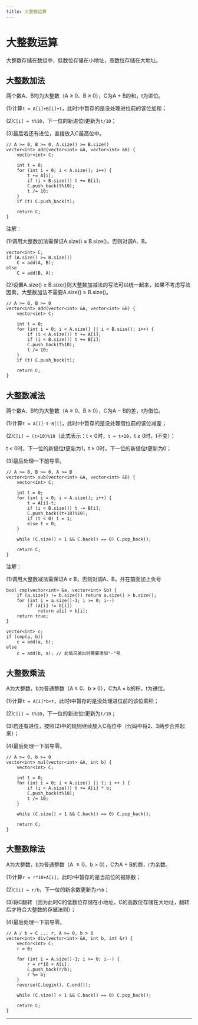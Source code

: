 ```yaml
---
title: 大整数运算
---
```


# 大整数运算

<script type="text/javascript" src="/include/head.js"></script>

大整数存储在数组中，低数位存储在小地址，高数位存储在大地址。

## 大整数加法

两个数A、B均为大整数（A $\geqslant$ 0、B $\geqslant$ 0），C为A $+$ B的和，t为进位。

(1)计算`t = A[i]+B[i]+t`，此时t中暂存的是没处理进位前的该位加和；

(2)`C[i] = t%10`，下一位的新进位t更新为`t/10`；

(3)最后若还有进位，直接放入C最高位中。

```
// A >= 0, B >= 0, A.size() >= B.size()
vector<int> add(vector<int> &A, vector<int> &B) {
    vector<int> C;

    int t = 0;
    for (int i = 0; i < A.size(); i++) {
        t += A[i];
        if (i < B.size()) t += B[i];
        C.push_back(t%10);
        t /= 10;
    }
    if (t) C.push_back(t);

    return C;
}
```

注解：

(1)调用大整数加法需保证A.size() $\geqslant$ B.size()，否则对调A、B。

```
vector<int> C;
if (A.size() >= B.size())
    C = add(A, B);
else
    C = add(B, A);
```

(2)设置A.size() $\geqslant$ B.size()则大整数加减法的写法可以统一起来，如果不考虑写法因素，大整数加法不需要A.size() $\geqslant$ B.size()。

```
// A >= 0, B >= 0
vector<int> add(vector<int> &A, vector<int> &B) {
    vector<int> C;

    int t = 0;
    for (int i = 0; i < A.size() || i < B.size(); i++) {
        if (i < A.size()) t += A[i];
        if (i < B.size()) t += B[i];
        C.push_back(t%10);
        t /= 10;
    }
    if (t) C.push_back(t);

    return C;
}
```

## 大整数减法

两个数A、B均为大整数（A $\geqslant$ 0、B $\geqslant$ 0），C为A $-$ B的差，t为借位。

(1)计算`t = A[i]-t-B[i]`，此时t中暂存的是没处理借位前的该位减差；

(2)`C[i] = (t+10)%10`（此式表示：t $<$ 0时，`t = t+10`，t $\geqslant$ 0时，t不变）；

t $<$ 0时，下一位的新借位t更新为1，t $\geqslant$ 0时，下一位的新借位t更新为0；

(3)最后处理一下前导零。

```
// A >= 0, B >= 0, A >= B
vector<int> sub(vector<int> &A, vector<int> &B) {
    vector<int> C;

    int t = 0;
    for (int i = 0; i < A.size(); i++) {
        t = A[i]-t;
        if (i < B.size()) t -= B[i];
        C.push_back((t+10)%10);
        if (t < 0) t = 1;
        else t = 0;
    }

    while (C.size() > 1 && C.back() == 0) C.pop_back();
    
    return C;
}
```

注解：

(1)调用大整数减法需保证A $\geqslant$ B，否则对调A、B，并在前面加上负号

```
bool cmp(vector<int> &a, vector<int> &b) {
    if (a.size() != b.size()) return a.size() > b.size();
    for (int i = a.size()-1; i >= 0; i--)
        if (a[i] != b[i])
            return a[i] > b[i];
    return true;
}

vector<int> c;
if (cmp(a, b))
    c = add(a, b);
else
    c = add(b, a); // 此情况输出时需要添加"-"号
```

## 大整数乘法

A为大整数，b为普通整数（A $\geqslant$ 0、b $\geqslant$ 0），C为A $\times$ b的积，t为进位。

(1)计算`t = A[i]*b+t`，此时t中暂存的是没处理进位前的该位乘积；

(2)`C[i] = t%10`，下一位的新进位t更新为`t/10`；

(3)若还有进位，按照(2)中的规则继续放入C高位中（代码中将2、3两步合并起来）；

(4)最后处理一下前导零。

```
// A >= 0, b >= 0
vector<int> mul(vector<int> &A, int b) {
    vector<int> C;

    int t = 0;
    for (int i = 0; i < A.size() || t; i ++ ) {
        if (i < A.size()) t += A[i] * b;
        C.push_back(t%10);
        t /= 10;
    }

    while (C.size() > 1 && C.back() == 0) C.pop_back();

    return C;
}
```

## 大整数除法

A为大整数，b为普通整数（A $\geqslant 0$、b $>$ 0），C为A $\div$ B的商，r为余数。

(1)计算`r = r*10+A[i]`，此时r中暂存的是当前位的被除数；

(2)`C[i] = r/b`，下一位的新余数更新为`r%b`；

(3)将C翻转（因为此时C的低数位存储在小地址，C的高数位存储在大地址，翻转后才符合大整数的存储法则）；

(4)最后处理一下前导零。

```
// A / b = C ... r, A >= 0, b > 0
vector<int> div(vector<int> &A, int b, int &r) {
    vector<int> C;
    r = 0;

    for (int i = A.size()-1; i >= 0; i--) {
        r = r*10 + A[i];
        C.push_back(r/b);
        r %= b;
    }
    reverse(C.begin(), C.end());

    while (C.size() > 1 && C.back() == 0) C.pop_back();

    return C;
}
```

---

<script type="text/javascript" src="/include/tail.js"></script>
